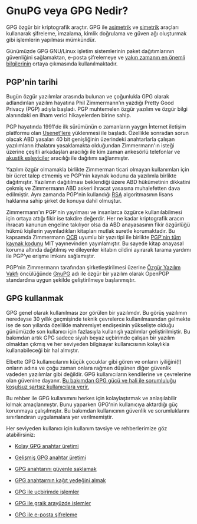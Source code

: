 # GnuPG veya GPG Nedir?

GPG özgür bir kriptografik araçtır. GPG ile [asimetrik](https://en.wikipedia.org/wiki/Public-key_cryptography) ve [simetrik](https://en.wikipedia.org/wiki/Symmetric-key_algorithm) araçları kullanarak şifreleme, imzalama, kimlik doğrulama ve güven ağı oluşturmak gibi işlemlerin yapılması mümkündür.

Günümüzde GPG GNU/Linux işletim sistemlerinin paket dağıtımlarının güvenliğini sağlamaktan, e-posta şifrelemeye ve [yakın zamanın en önemli bilgilerinin](https://en.wikipedia.org/wiki/Edward_Snowden) ortaya çıkmasında kullanılmaktadır.

## PGP'nin tarihi

Bugün özgür yazılımlar arasında bulunan ve çoğunlukla GPG olarak adlandırılan yazılım hayatına Phil Zimmermann'ın yazdığı Pretty Good Privacy (PGP) adıyla başladı. PGP muhtemelen özgür yazılım ve özgür bilgi alanındaki en ilham verici hikayelerden birine sahip.

PGP hayatında 1991'de ilk sürümünün o zamanların yaygın İnternet iletişim platformu olan [Usenet'lere](https://en.wikipedia.org/wiki/Usenet) yüklenmesi ile başladı. Özellikle sonradan sorun olacak ABD yasaları 40 bit genişliğinin üzerindeki anahtarlarla çalışan yazılımların ithalatını yasaklamakta olduğundan Zimmermann'ın isteği üzerine çeşitli arkadaşları aracılığı ile kim zaman ankesörlü telefonlar ve [akustik eşleyiciler](https://en.wikipedia.org/wiki/Acoustic_coupler) aracılığı ile dağıtımı sağlanmıştır.

Yazılım özgür olmamakla birlikte Zimmerman ticari olmayan kullanımları için bir ücret talep etmemiş ve PGP'nin kaynak kodunu da yazılımla birlikte dağıtmıştır. Yazılımın dağıtılması beklendiği üzere ABD hükümetinin dikkatini çekmiş ve Zimmermann ABD askeri ihracat yasasına muhalefetten dava edilmiştir. Aynı zamanda PGP'nin kullandığı [RSA](https://en.wikipedia.org/wiki/RSA) algoritmasının lisans haklarına sahip şirket de konuya dahil olmuştur.

Zimmermann'ın PGP'nin yayılması ve insanlarca özgürce kullanılabilmesi için ortaya attığı fikir ise takdire değerdir. Her ne kadar kriptografik aracın ihracatı kanunun engeline takılıyor olsa da ABD anayasasının fikir özgürlüğü hükmü kişilerin yayınladıkları kitapları mutlak suretle korumaktadır. Bu kapsamda Zimmermann [OCR](https://en.wikipedia.org/wiki/Optical_character_recognition) uyumlu bir yazı tipi ile birlikte [PGP'nin tüm kaynak kodunu](https://html.duckduckgo.com/html?q=PGP%20Source%20Code%20and%20Internals.) MIT yayınevinden yayınlamıştır. Bu sayede kitap anayasal koruma altında dağıtılmış ve dileyenler kitabın cildini ayırarak tarama yardımı ile PGP'ye erişme imkanı sağlamıştır.

PGP'nin Zimmermann tarafından şirketleştirilmesi üzerine [Özgür Yazılım Vakfı](https://fsf.org) öncülüğünde [GnuPG](https://en.wikipedia.org/wiki/GNU_Privacy_Guard#History) adı ile özgür bir yazılım olarak OpenPGP standardına uygun şekilde geliştirilmeye başlanmıştır.

## GPG kullanmak

GPG genel olarak kullanılması zor görülen bir yazılımdır. Bu görüş yazılımın neredeyse 30 yıllık geçmişinde teknik çevrelerce kullanılmasından gelmekte ise de son yıllarda özellikle mahremiyet endişesinin yükselişte olduğu günümüzde son kullanıcı için fazlasıyla kullanışlı yazılımlar geliştirilmiştir. Bu bakımdan artık GPG sadece siyah beyaz uçbirimde çalışan bir yazılım olmaktan çıkmış ve her seviyeden bilgisayar kullanıcısının kolaylıkla kullanabileceği bir hal almıştır.

Elbette GPG kullanıcılarını küçük çocuklar gibi gören ve onların iyiliğini(!) onların adına ve çoğu zaman onlara rağmen düşünen diğer güvenlik vadeden yazılımlar gibi değildir. GPG kullanıcıların kendilerine ve çevrelerine olan güvenine dayanır. [Bu bakımdan GPG gücü ve hali ile sorumluluğu koşulsuz şartsız kullanıcılara verir.](https://oyd.org.tr/en/articles/defense-of-gpg/)

Bu rehber ile GPG kullanımını herkes için kolaylaştırmak ve anlaşılabilir kılmak amaçlanmıştır. Bunu yaparken GPG'nin kullanıcıya aktardığı güç korunmaya çalışılmıştır. Bu bakımdan kullanıcının güvenlik ve sorumluklarını sınırlandıran uygulamalara yer verilmemiştir. 

Her seviyeden kullanıcı için kullanım tavsiye ve rehberlerimize göz atabilirsiniz:

* [Kolay GPG anahtar üretimi](gpg-anahtar-uretimi.md)

* [Gelişmiş GPG anahtar üretimi](gpg_gelismis_anahtar_uretimi.md)

* [GPG anahtarını güvenle saklamak](anahtar-saklama.md)

* [GPG anahtaırnın kağıt yedeğini almak](paperbackup.md)

* [GPG ile uçbirimde işlemler](ucbirim_gpg.md)

* [GPG ile graik arayüzde işlemler](gui_gpg.md)

* [GPG ile e-posta şifreleme](yazisma_guvenligi/openpg.md)

